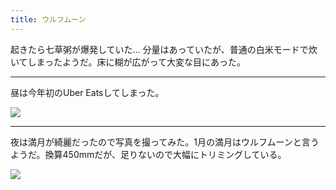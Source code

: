 ```yaml
---
title: ウルフムーン
---
```


起きたら七草粥が爆発していた... 分量はあっていたが、普通の白米モードで炊いてしまったようだ。床に糊が広がって大変な目にあった。

---

昼は今年初のUber Eatsしてしまった。

![](https://photos.old.apkas.net/medium/202301/20230107-121515.webp)

---

夜は満月が綺麗だったので写真を撮ってみた。1月の満月はウルフムーンと言うようだ。換算450mmだが、足りないので大幅にトリミングしている。

![](https://photos.old.apkas.net/medium/202301/20230107-222301.webp)
